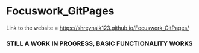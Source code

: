 # Focuswork_GitPages
Link to the website = https://shreynaik123.github.io/Focuswork_GitPages/

### STILL A WORK IN PROGRESS, BASIC FUNCTIONALITY WORKS
